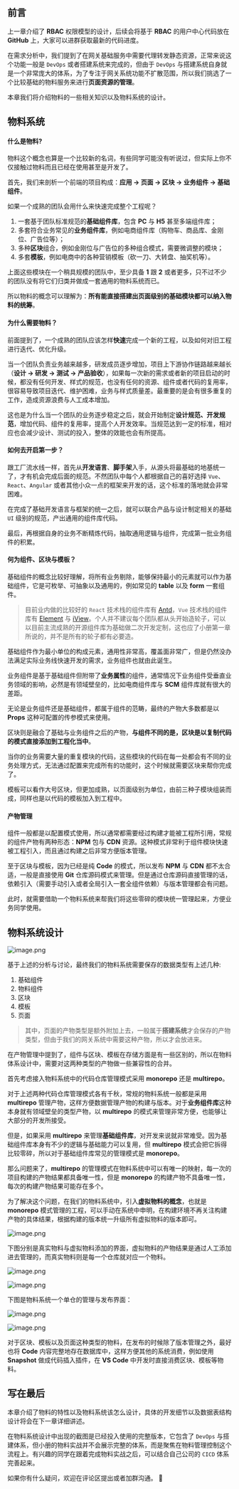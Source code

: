 ## 前言

上一章介绍了 **RBAC** 权限模型的设计，后续会将基于 **RBAC** 的用户中心代码放在 **GitHub** 上，大家可以进群获取最新的代码进度。

在需求分析中，我们提到了在网关基础服务中需要代理转发静态资源，正常来说这个功能一般是 `DevOps` 或者搭建系统来完成的，但由于 `DevOps` 与搭建系统自身就是一个非常庞大的体系，为了专注于网关系统功能不扩散范围，所以我们挑选了一个比较基础的物料服务来进行**页面资源的管理**。

本章我们将介绍物料的一些相关知识以及物料系统的设计。

## 物料系统

#### 什么是物料?

物料这个概念也算是一个比较新的名词，有些同学可能没有听说过，但实际上你不仅接触过物料而且已经在使用甚至是开发了。

首先，我们来剖析一个前端的项目构成：**应用 -> 页面 -> 区块 -> 业务组件 -> 基础组件**。

如果一个成熟的团队会用什么来快速完成整个工程呢？
1. 一套基于团队标准规范的**基础组件库**，包含 **PC** 与 **H5** 甚至多端组件库；
2. 多套符合业务常见的**业务组件库**，例如电商组件库（购物车、商品库、金刚位、广告位等）；
3. 多种**区块**组合，例如金刚位与广告位的多种组合模式，需要微调整的模块；
4. 多套**模板**，例如电商中的各种营销模板（砍一刀、大转盘、抽奖机等）。

上面这些模块在一个稍具规模的团队中，至少具备 **1** 跟 **2** 或者更多，只不过不少的团队没有将它们归类并做成一套通用的物料系统而已。

所以物料的概念可以理解为：**所有能直接搭建出页面级别的基础模块都可以纳入物料的统筹**。

#### 为什么需要物料？

前面提到了，一个成熟的团队应该怎样**快速**完成一个新的工程，以及如何对旧工程进行迭代、优化升级。

当一个团队负责业务越来越多，研发成员逐步增加，项目上下游协作链路越来越长（**设计 -> 研发 -> 测试 -> 产品验收**），如果每一次新的需求或者新的项目启动的时候，都没有任何开发、样式的规范，也没有任何的资源、组件或者代码的复用率，很容易导致项目迭代、维护困难，业务与样式质量差。最重要的是会有很多重复的工作，造成资源浪费与人工成本增加。

这也是为什么当一个团队的业务逐步稳定之后，就会开始制定**设计规范、开发规范**，增加代码、组件的复用率，提高个人开发效率。当规范达到一定的标准，相对应也会减少设计、测试的投入，整体的效能也会有所提高。

#### 如何去开启第一步？

跟工厂流水线一样，首先从**开发语言**、**脚手架**入手，从源头将最基础的地基统一了，才有机会完成后面的规范。不然团队中每个人都根据自己的喜好选择 `Vue`、`React`、`Angular` 或者其他小众一点的框架来开发的话，这个标准的落地就会非常困难。

在完成了基础开发语言与框架的统一之后，就可以联合产品与设计制定相关的基础 `UI` 级别的规范，产出通用的组件库代码。

最后，再根据自身的业务不断精炼代码，抽取通用逻辑与组件，完成第一批业务组件的积累。

#### 何为组件、区块与模板？

基础组件的概念比较好理解，将所有业务剔除，能够保持最小的元素就可以作为基础组件，它是可枚举、可抽象以及通用的，例如常见的 **table** 以及 **form** 一套组件。

> 目前业内做的比较好的 `React` 技术栈的组件库有 [Antd](https://ant.design/docs/react/introduce-cn)，`Vue` 技术栈的组件库有 [Element](https://element-plus.org/zh-CN/#/zh-CN) 与 [iView](https://iview.github.io/)。个人并不建议每个团队都从头开始造轮子，可以以目前主流成熟的开源组件库为基础做二次开发定制，这也应了小册第一章所说的，并不是所有的轮子都有必要造。

基础组件作为最小单位的构成元素，通用性非常高，覆盖面非常广，但是仍然没办法满足实际业务线快速开发的需求，业务组件也就由此诞生。

业务组件是基于基础组件但附带了**业务属性**的组件，通常情况下业务组件受垂直业务领域的影响，必然是有领域壁垒的，比如电商组件库与 **SCM** 组件库就有很大的差距。

无论是业务组件还是基础组件，都属于组件的范畴，最终的产物大多数都是以 **Props** 这种可配置的传参模式来使用。

区块则是融合了基础与业务组件之后的产物，**与组件不同的是，区块是以复制代码的模式直接添加到工程化当中**。

当你的业务需要大量的重复模块的代码，这些模块的代码在每一处都会有不同的业务处理方式，无法通过配置来完成所有的功能时，这个时候就需要区块来帮你完成了。

模板可以看作大号区块，但更加成熟，以页面级别为单位，由前三种子模块组装而成，同样也是以代码的模板加入到工程中。

#### 产物管理

组件一般都是以配置模式使用，所以通常都需要经过构建才能被工程所引用，常规的组件产物有两种形态：**NPM** 包与 **CDN** 资源。这种模式非常利于组件模块快速被工程引入，而且通过构建之后非常方便版本管理。

至于区块与模板，因为已经是纯 **Code** 的模式，所以发布 **NPM** 与 **CDN** 都不太合适，一般是直接使用 **Git** 仓库源码模式来管理。但是通过仓库源码直接管理的话，依赖引入（需要手动引入或者全局引入一套全组件依赖）与版本管理都会有问题。

此时，就需要借助一个物料系统来帮我们将这些零碎的模块统一管理起来，方便业务同学使用。

## 物料系统设计

![image.png](https://p6-juejin.byteimg.com/tos-cn-i-k3u1fbpfcp/6521f34d998148b3857244458245ca63~tplv-k3u1fbpfcp-watermark.image?)

基于上述的分析与讨论，最终我们的物料系统需要保存的数据类型有上述几种:
1. 基础组件
2. 物料组件
3. 区块
4. 模板
5. 页面

> 其中，页面的产物类型是额外附加上去，一般属于**搭建系统**才会保存的产物类型，但由于我们的网关系统中需要这种产物，所以才会放进来。

在产物管理中提到了，组件与区块、模板在存储方面是有一些区别的，所以在物料体系设计中，需要对这两种类型的产物做一些兼容性的合并。

首先考虑接入物料系统中的代码仓库管理模式采用 **monorepo** 还是 **multirepo**。

对于上述两种代码仓库管理模式各有千秋，常规的物料系统一般都是采用 **multirepo** 管理产物，这样方便数据管理产物的构建与版本。对于**业务组件库**这种本身就有领域壁垒的类型产物，以 **multirepo** 的模式来管理非常方便，也能够让大部分的开发所接受。

但是，如果采用 **multirepo** 来管理**基础组件库**，对开发来说就非常难受。因为基础组件库本身有不少的逻辑与基础能力可以复用，但 **multirepo** 模式会把它拆得比较零碎，所以对于基础组件库常见的管理模式是 **monorepo**。

那么问题来了，**multirepo** 的管理模式在物料系统中可以有唯一的映射，每一次的项目构建的产物结果都具备唯一性，但是 **monorepo** 的构建产物不具备唯一性，每次的构建产物结果可能存在多个。

为了解决这个问题，在我们的物料系统中，引入**虚拟物料的概念**，也就是 **monorepo** 模式管理的工程，可以手动在系统中申明，在构建环境不再关注构建产物的具体结果，根据构建的版本统一升级所有虚拟物料的版本即可。

![image.png](https://p1-juejin.byteimg.com/tos-cn-i-k3u1fbpfcp/4ffade5dde0447ae9176e9db832e34cd~tplv-k3u1fbpfcp-watermark.image?)

下图分别是真实物料与虚拟物料添加的界面，虚拟物料的产物结果是通过人工添加进去管理的，而真实物料则是每一个仓库就对应一个物料。


![image.png](https://p6-juejin.byteimg.com/tos-cn-i-k3u1fbpfcp/9300bd5b71294080a0b9cfd2f1de3399~tplv-k3u1fbpfcp-watermark.image?)

![image.png](https://p6-juejin.byteimg.com/tos-cn-i-k3u1fbpfcp/3347cc973b7441a492f7fb17c6310078~tplv-k3u1fbpfcp-watermark.image?)

下图是物料系统一个单仓的管理与发布界面：

![image.png](https://p3-juejin.byteimg.com/tos-cn-i-k3u1fbpfcp/c0c2f4d1f6ff4d95b549d9802ce5c722~tplv-k3u1fbpfcp-watermark.image?)


![image.png](https://p9-juejin.byteimg.com/tos-cn-i-k3u1fbpfcp/e3ca28bca02c4adaa615054859abb945~tplv-k3u1fbpfcp-watermark.image?)


对于区块、模板以及页面这种类型的物料，在发布的时候除了版本管理之外，最好也将 **Code** 内容完整地存在数据库中，这样方便其他的系统消费，例如使用 **Snapshot** 做成代码插入插件，在 **VS Code** 中开发时直接消费区块、模板等物料。


## 写在最后

本章介绍了物料的特性以及物料系统该怎么设计，具体的开发细节以及数据表结构设计将会在下一章详细讲述。

在物料系统设计中出现的截图是已经投入使用的完整版本，它包含了 `DevOps` 与搭建体系，但小册的物料实战并不会展示完整的体系，而是聚焦在物料管理控制这个流程上。有兴趣的同学在跟着完成物料实战之后，可以结合自己公司的 `CICD` 体系完善起来。

如果你有什么疑问，欢迎在评论区提出或者加群沟通。 👏